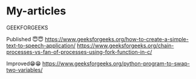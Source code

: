 # My-articles


GEEKFORGEEKS


Published 😇😇
https://www.geeksforgeeks.org/how-to-create-a-simple-text-to-speech-application/
https://www.geeksforgeeks.org/chain-processes-vs-fan-of-processes-using-fork-function-in-c/

Improved😁😁
https://www.geeksforgeeks.org/python-program-to-swap-two-variables/

